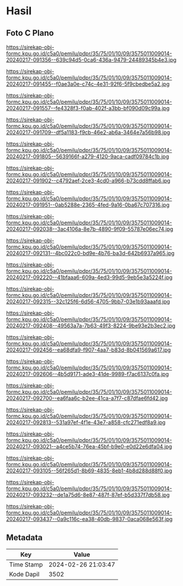 # Hasil

## Foto C Plano

https://sirekap-obj-formc.kpu.go.id/c5a0/pemilu/pdpr/35/75/01/10/09/3575011009014-20240217-091356--639c94d5-0ca6-436a-9479-24489345b4e3.jpg

https://sirekap-obj-formc.kpu.go.id/c5a0/pemilu/pdpr/35/75/01/10/09/3575011009014-20240217-091455--f0ae3a0e-c74c-4e31-92f6-5f9cbedbe5a2.jpg

https://sirekap-obj-formc.kpu.go.id/c5a0/pemilu/pdpr/35/75/01/10/09/3575011009014-20240217-091557--fe4328f3-f0ab-402f-a3bb-bf090d09c99a.jpg

https://sirekap-obj-formc.kpu.go.id/c5a0/pemilu/pdpr/35/75/01/10/09/3575011009014-20240217-091709--df5a1183-f9cb-46e2-ab6a-3464e7a56b98.jpg

https://sirekap-obj-formc.kpu.go.id/c5a0/pemilu/pdpr/35/75/01/10/09/3575011009014-20240217-091805--5639166f-a279-4120-9aca-cadf09784c1b.jpg

https://sirekap-obj-formc.kpu.go.id/c5a0/pemilu/pdpr/35/75/01/10/09/3575011009014-20240217-091902--c4792aef-2ce3-4cd0-a966-b73cdd8ffab6.jpg

https://sirekap-obj-formc.kpu.go.id/c5a0/pemilu/pdpr/35/75/01/10/09/3575011009014-20240217-091951--0ab5288e-2365-4fed-9a16-0ba67c707316.jpg

https://sirekap-obj-formc.kpu.go.id/c5a0/pemilu/pdpr/35/75/01/10/09/3575011009014-20240217-092038--3ac4106a-8e7b-4890-9f09-55787e06ec74.jpg

https://sirekap-obj-formc.kpu.go.id/c5a0/pemilu/pdpr/35/75/01/10/09/3575011009014-20240217-092131--4bc022c0-bd9e-4b76-ba3d-642b6937a965.jpg

https://sirekap-obj-formc.kpu.go.id/c5a0/pemilu/pdpr/35/75/01/10/09/3575011009014-20240217-092220--41bfaaa6-609a-4ed3-99d5-9eb5e3a5224f.jpg

https://sirekap-obj-formc.kpu.go.id/c5a0/pemilu/pdpr/35/75/01/10/09/3575011009014-20240217-092315--32c125f6-6d56-4705-9bb7-03e1b93aaafd.jpg

https://sirekap-obj-formc.kpu.go.id/c5a0/pemilu/pdpr/35/75/01/10/09/3575011009014-20240217-092408--49563a7a-7b63-49f3-8224-9be93e2b3ec2.jpg

https://sirekap-obj-formc.kpu.go.id/c5a0/pemilu/pdpr/35/75/01/10/09/3575011009014-20240217-092456--ea68dfa9-f907-4aa7-b83d-8b041569a617.jpg

https://sirekap-obj-formc.kpu.go.id/c5a0/pemilu/pdpr/35/75/01/10/09/3575011009014-20240217-092606--4b5d9171-ade3-41de-9989-f7ac6137c0fa.jpg

https://sirekap-obj-formc.kpu.go.id/c5a0/pemilu/pdpr/35/75/01/10/09/3575011009014-20240217-092700--ea6faa6c-b2ee-41ca-a7f7-c87dfae6fd42.jpg

https://sirekap-obj-formc.kpu.go.id/c5a0/pemilu/pdpr/35/75/01/10/09/3575011009014-20240217-092813--531a97ef-4f1e-43e7-a858-cfc271edf8a9.jpg

https://sirekap-obj-formc.kpu.go.id/c5a0/pemilu/pdpr/35/75/01/10/09/3575011009014-20240217-093021--a4ce5b74-76ea-45bf-b9e0-e0d22e6dfa04.jpg

https://sirekap-obj-formc.kpu.go.id/c5a0/pemilu/pdpr/35/75/01/10/09/3575011009014-20240217-093105--56f265d1-8b69-4835-8eb1-4b8d288d88f0.jpg

https://sirekap-obj-formc.kpu.go.id/c5a0/pemilu/pdpr/35/75/01/10/09/3575011009014-20240217-093232--de1a75d6-8e87-487f-87ef-b5d337f7db58.jpg

https://sirekap-obj-formc.kpu.go.id/c5a0/pemilu/pdpr/35/75/01/10/09/3575011009014-20240217-093437--0a9c116c-ea38-40db-9837-0aca068e563f.jpg


## Metadata

| Key        | Value               |
| ---------- | ------------------- |
| Time Stamp | 2024-02-26 21:03:47 |
| Kode Dapil | 3502                |



